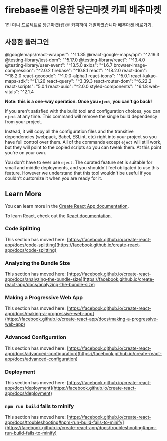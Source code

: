 # firebase를 이용한 당근마켓 카피 배추마켓

1인 미니 프로젝트로 당근마켓(웹)을 카피하여 개발하였습니다 [배추마켓 바로가기](https://github.com/alsendrha/firebaseCRUD).

## 사용한 플러그인

@googlemaps/react-wrapper": "^1.1.35
@react-google-maps/api": "^2.19.3
@testing-library/jest-dom": "^5.17.0
@testing-library/react": "^13.4.0
@testing-library/user-event": "^13.5.0
axios": "^1.6.7
browser-image-compression": "^2.0.2
firebase": "^10.8.1
react": "^18.2.0
react-dom": "^18.2.0
react-geocode": "^1.0.0-alpha.1
react-icons": "^5.0.1
react-kakao-maps-sdk": "^1.1.26
react-query": "^3.39.3
react-router-dom": "^6.22.2
react-scripts": "5.0.1
react-uuid": "^2.0.0
styled-components": "^6.1.8
web-vitals": "^2.1.4

**Note: this is a one-way operation. Once you `eject`, you can't go back!**

If you aren't satisfied with the build tool and configuration choices, you can `eject` at any time. This command will remove the single build dependency from your project.

Instead, it will copy all the configuration files and the transitive dependencies (webpack, Babel, ESLint, etc) right into your project so you have full control over them. All of the commands except `eject` will still work, but they will point to the copied scripts so you can tweak them. At this point you're on your own.

You don't have to ever use `eject`. The curated feature set is suitable for small and middle deployments, and you shouldn't feel obligated to use this feature. However we understand that this tool wouldn't be useful if you couldn't customize it when you are ready for it.

## Learn More

You can learn more in the [Create React App documentation](https://facebook.github.io/create-react-app/docs/getting-started).

To learn React, check out the [React documentation](https://reactjs.org/).

### Code Splitting

This section has moved here: [https://facebook.github.io/create-react-app/docs/code-splitting](https://facebook.github.io/create-react-app/docs/code-splitting)

### Analyzing the Bundle Size

This section has moved here: [https://facebook.github.io/create-react-app/docs/analyzing-the-bundle-size](https://facebook.github.io/create-react-app/docs/analyzing-the-bundle-size)

### Making a Progressive Web App

This section has moved here: [https://facebook.github.io/create-react-app/docs/making-a-progressive-web-app](https://facebook.github.io/create-react-app/docs/making-a-progressive-web-app)

### Advanced Configuration

This section has moved here: [https://facebook.github.io/create-react-app/docs/advanced-configuration](https://facebook.github.io/create-react-app/docs/advanced-configuration)

### Deployment

This section has moved here: [https://facebook.github.io/create-react-app/docs/deployment](https://facebook.github.io/create-react-app/docs/deployment)

### `npm run build` fails to minify

This section has moved here: [https://facebook.github.io/create-react-app/docs/troubleshooting#npm-run-build-fails-to-minify](https://facebook.github.io/create-react-app/docs/troubleshooting#npm-run-build-fails-to-minify)

